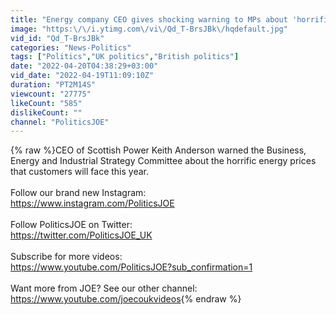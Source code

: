```yaml
---
title: "Energy company CEO gives shocking warning to MPs about 'horrific' price rises"
image: "https:\/\/i.ytimg.com\/vi\/Qd_T-BrsJBk\/hqdefault.jpg"
vid_id: "Qd_T-BrsJBk"
categories: "News-Politics"
tags: ["Politics","UK politics","British politics"]
date: "2022-04-20T04:38:29+03:00"
vid_date: "2022-04-19T11:09:10Z"
duration: "PT2M14S"
viewcount: "27775"
likeCount: "585"
dislikeCount: ""
channel: "PoliticsJOE"
---
```

{% raw %}CEO of Scottish Power Keith Anderson warned the Business, Energy and Industrial Strategy Committee about the horrific energy prices that customers will face this year. <br /><br />Follow our brand new Instagram:<br /><a rel="nofollow" target="blank" href="https://www.instagram.com/PoliticsJOE">https://www.instagram.com/PoliticsJOE</a><br /><br />Follow PoliticsJOE on Twitter:<br /><a rel="nofollow" target="blank" href="https://twitter.com/PoliticsJOE_UK">https://twitter.com/PoliticsJOE_UK</a><br /><br />Subscribe for more videos:<br /><a rel="nofollow" target="blank" href="https://www.youtube.com/PoliticsJOE?sub_confirmation=1">https://www.youtube.com/PoliticsJOE?sub_confirmation=1</a><br /><br />Want more from JOE? See our other channel:<br /><a rel="nofollow" target="blank" href="https://www.youtube.com/joecoukvideos">https://www.youtube.com/joecoukvideos</a>{% endraw %}
